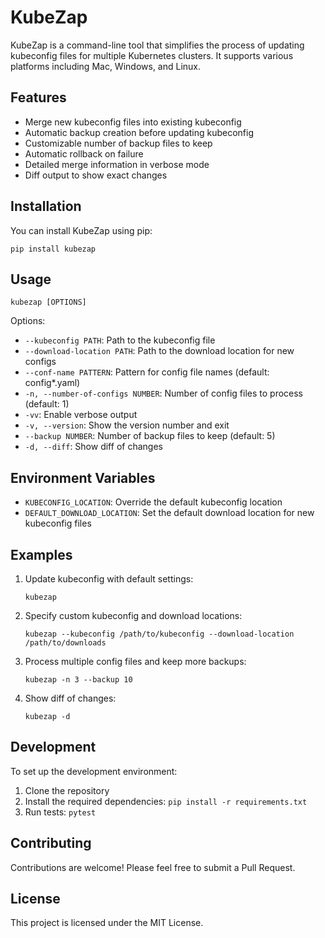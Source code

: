 
# KubeZap

KubeZap is a command-line tool that simplifies the process of updating kubeconfig files for multiple Kubernetes clusters. It supports various platforms including Mac, Windows, and Linux.

## Features

- Merge new kubeconfig files into existing kubeconfig
- Automatic backup creation before updating kubeconfig
- Customizable number of backup files to keep
- Automatic rollback on failure
- Detailed merge information in verbose mode
- Diff output to show exact changes

## Installation

You can install KubeZap using pip:

```
pip install kubezap
```

## Usage

```
kubezap [OPTIONS]
```

Options:
- `--kubeconfig PATH`: Path to the kubeconfig file
- `--download-location PATH`: Path to the download location for new configs
- `--conf-name PATTERN`: Pattern for config file names (default: config*.yaml)
- `-n, --number-of-configs NUMBER`: Number of config files to process (default: 1)
- `-vv`: Enable verbose output
- `-v, --version`: Show the version number and exit
- `--backup NUMBER`: Number of backup files to keep (default: 5)
- `-d, --diff`: Show diff of changes

## Environment Variables

- `KUBECONFIG_LOCATION`: Override the default kubeconfig location
- `DEFAULT_DOWNLOAD_LOCATION`: Set the default download location for new kubeconfig files

## Examples

1. Update kubeconfig with default settings:
   ```
   kubezap
   ```

2. Specify custom kubeconfig and download locations:
   ```
   kubezap --kubeconfig /path/to/kubeconfig --download-location /path/to/downloads
   ```

3. Process multiple config files and keep more backups:
   ```
   kubezap -n 3 --backup 10
   ```

4. Show diff of changes:
   ```
   kubezap -d
   ```

## Development

To set up the development environment:

1. Clone the repository
2. Install the required dependencies: `pip install -r requirements.txt`
3. Run tests: `pytest`

## Contributing

Contributions are welcome! Please feel free to submit a Pull Request.

## License

This project is licensed under the MIT License.
